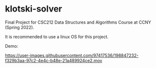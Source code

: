 # klotski-solver
Final Project for CSC212 Data Structures and Algorithms Course at CCNY (Spring 2022).

It is recommended to use a linux OS for this project.

Demo:

https://user-images.githubusercontent.com/97417536/198847232-f329b3aa-97c2-4e4c-b48e-21a489924ce2.mov



